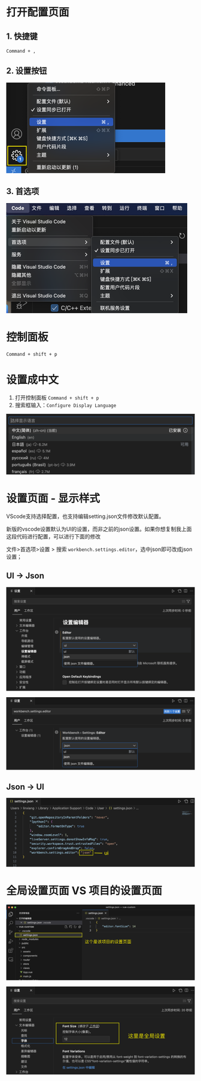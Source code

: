 # 打开配置页面

## 1. 快捷键

```
Command + ,
```

## 2. 设置按钮

<img src="images/003.png" style="zoom:50%;" />

## 3. 首选项

<img src="images/002.png" style="zoom:50%;" />



# 控制面板

```
Command + shift + p
```



# 设置成中文

1. 打开控制面板 `Command + shift + p`
2. 搜索框输入：`Configure Display Language`

![](images/001.png)



# 设置页面 - 显示样式

VScode支持选择配置，也支持编辑setting.json文件修改默认配置。

新版的vscode设置默认为UI的设置，而非之前的json设置。如果你想复制我上面这段代码进行配置，可以进行下面的修改

文件>首选项>设置 > 搜索 `workbench.settings.editor`，选中json即可改成json设置；

## UI -> Json

![](images/004.png)

![](images/005.png)

## Json -> UI

![](images/006.png)



# 全局设置页面 VS 项目的设置页面

![](images/007.png)

![](images/008.png)





















